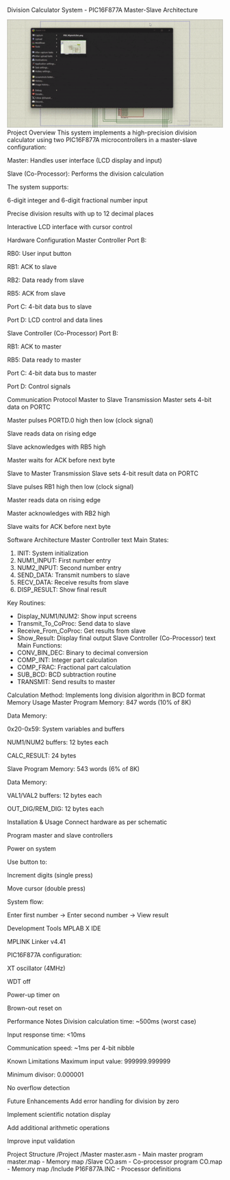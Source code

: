 Division Calculator System - PIC16F877A Master-Slave Architecture
<div align="center">
  <img src="view of project.gif" width="800" alt="Landing Page Demo">
</div>
Project Overview
This system implements a high-precision division calculator using two PIC16F877A microcontrollers in a master-slave configuration:

Master: Handles user interface (LCD display and input)

Slave (Co-Processor): Performs the division calculation

The system supports:

6-digit integer and 6-digit fractional number input

Precise division results with up to 12 decimal places

Interactive LCD interface with cursor control

Hardware Configuration
Master Controller
Port B:

RB0: User input button

RB1: ACK to slave

RB2: Data ready from slave

RB5: ACK from slave

Port C: 4-bit data bus to slave

Port D: LCD control and data lines

Slave Controller (Co-Processor)
Port B:

RB1: ACK to master

RB5: Data ready to master

Port C: 4-bit data bus to master

Port D: Control signals

Communication Protocol
Master to Slave Transmission
Master sets 4-bit data on PORTC

Master pulses PORTD.0 high then low (clock signal)

Slave reads data on rising edge

Slave acknowledges with RB5 high

Master waits for ACK before next byte

Slave to Master Transmission
Slave sets 4-bit result data on PORTC

Slave pulses RB1 high then low (clock signal)

Master reads data on rising edge

Master acknowledges with RB2 high

Slave waits for ACK before next byte

Software Architecture
Master Controller
text
Main States:
1. INIT: System initialization
2. NUM1_INPUT: First number entry
3. NUM2_INPUT: Second number entry
4. SEND_DATA: Transmit numbers to slave
5. RECV_DATA: Receive results from slave
6. DISP_RESULT: Show final result

Key Routines:
- Display_NUM1/NUM2: Show input screens
- Transmit_To_CoProc: Send data to slave
- Receive_From_CoProc: Get results from slave
- Show_Result: Display final output
Slave Controller (Co-Processor)
text
Main Functions:
- CONV_BIN_DEC: Binary to decimal conversion
- COMP_INT: Integer part calculation
- COMP_FRAC: Fractional part calculation
- SUB_BCD: BCD subtraction routine
- TRANSMIT: Send results to master

Calculation Method:
Implements long division algorithm in BCD format
Memory Usage
Master
Program Memory: 847 words (10% of 8K)

Data Memory:

0x20-0x59: System variables and buffers

NUM1/NUM2 buffers: 12 bytes each

CALC_RESULT: 24 bytes

Slave
Program Memory: 543 words (6% of 8K)

Data Memory:

VAL1/VAL2 buffers: 12 bytes each

OUT_DIG/REM_DIG: 12 bytes each

Installation & Usage
Connect hardware as per schematic

Program master and slave controllers

Power on system

Use button to:

Increment digits (single press)

Move cursor (double press)

System flow:

Enter first number → Enter second number → View result

Development Tools
MPLAB X IDE

MPLINK Linker v4.41

PIC16F877A configuration:

XT oscillator (4MHz)

WDT off

Power-up timer on

Brown-out reset on

Performance Notes
Division calculation time: ~500ms (worst case)

Input response time: <10ms

Communication speed: ~1ms per 4-bit nibble

Known Limitations
Maximum input value: 999999.999999

Minimum divisor: 0.000001

No overflow detection

Future Enhancements
Add error handling for division by zero

Implement scientific notation display

Add additional arithmetic operations

Improve input validation

Project Structure
/Project
  /Master
    master.asm      - Main master program
    master.map      - Memory map
  /Slave
    CO.asm          - Co-processor program
    CO.map          - Memory map
  /Include
    P16F877A.INC    - Processor definitions
